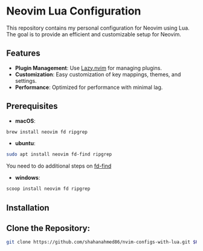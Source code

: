 # Neovim Lua Configuration

This repository contains my personal configuration for Neovim using Lua. The goal is to provide an efficient and customizable setup for Neovim.

## Features

- **Plugin Management**: Use [Lazy.nvim](https://github.com/folke/lazy.nvim) for managing plugins.
- **Customization**: Easy customization of key mappings, themes, and settings.
- **Performance**: Optimized for performance with minimal lag.

## Prerequisites

- **macOS**:
```bash
brew install neovim fd ripgrep
```

- **ubuntu**:
```bash
sudo apt install neovim fd-find ripgrep
```
You need to do additional steps on [fd-find](https://github.com/sharkdp/fd?tab=readme-ov-file#on-ubuntu)

- **windows**:
```bash
scoop install neovim fd ripgrep
```

## Installation

## Clone the Repository:
```bash
git clone https://github.com/shahanahmed86/nvim-configs-with-lua.git $HOME/.config/nvim
```

